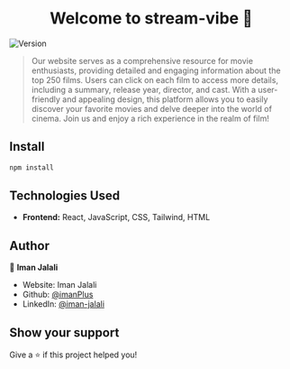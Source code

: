 <h1 align="center">Welcome to stream-vibe 👋</h1>
<p>
  <img alt="Version" src="https://img.shields.io/badge/version-1.0.0-blue.svg?cacheSeconds=2592000" />
</p>

> Our website serves as a comprehensive resource for movie enthusiasts, providing detailed and engaging information about the top 250 films. Users can click on each film to access more details, including a summary, release year, director, and cast. With a user-friendly and appealing design, this platform allows you to easily discover your favorite movies and delve deeper into the world of cinema. Join us and enjoy a rich experience in the realm of film!

## Install

```sh
npm install
```

## Technologies Used

- **Frontend:** React, JavaScript, CSS, Tailwind, HTML

## Author

👤 **Iman Jalali**

- Website: Iman Jalali
- Github: [@imanPlus](https://github.com/imanPlus)
- LinkedIn: [@iman-jalali](https://linkedin.com/in/iman-jalali)

## Show your support

Give a ⭐️ if this project helped you!
